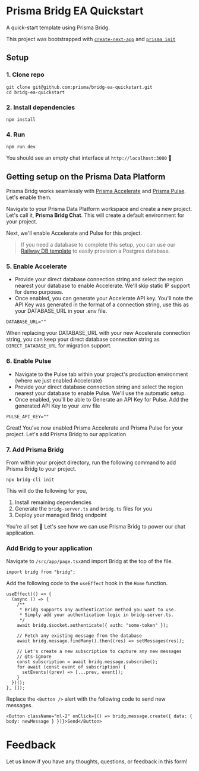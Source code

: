 # Prisma Bridg EA Quickstart
A quick-start template using Prisma Bridg.

This project was bootstrapped with [`create-next-app`](https://github.com/vercel/next.js/tree/canary/packages/create-next-app) and [`prisma init`](https://www.prisma.io/docs/orm/reference/prisma-cli-reference#init)

## Setup
### 1. Clone repo
```shell
git clone git@github.com:prisma/bridg-ea-quickstart.git
cd bridg-ea-quickstart
```

### 2. Install dependencies
```shell
npm install
```

### 4. Run
```shell
npm run dev
```

You should see an empty chat interface at `http://localhost:3000` 💬

## Getting setup on the Prisma Data Platform

Prisma Bridg works seamlessly with [Prisma Accelerate](https://www.prisma.io/data-platform/accelerate) and [Prisma Pulse](https://www.prisma.io/data-platform/pulse). Let's enable them.

Navigate to your Prisma Data Platform workspace and create a new project. Let's call it, **Prisma Bridg Chat**. This will create a default environment for your project.

Next, we'll enable Accelerate and Pulse for this project.

>If you need a database to complete this setup, you can use our [Railway DB template](https://railway.app/template/pulse-pg) to easily provision a Postgres database.

### 5. Enable Accelerate
- Provide your direct database connection string and select the region nearest your database to enable Accelerate. We'll skip static IP support for demo purposes.
- Once enabled, you can generate your Accelerate API key. You'll note the API Key was generated in the format of a connection string, use this as your DATABASE_URL in your .env file.

```shell
DATABASE_URL=""
```

When replacing your DATABASE_URL with your new Accelerate connection string, you can keep your direct database connection string as `DIRECT_DATABASE_URL` for migration support.

### 6. Enable Pulse
- Navigate to the Pulse tab within your project's production environment (where we just enabled Accelerate)
- Provide your direct database connection string and select the region nearest your database to enable Pulse. We'll use the automatic setup.
- Once enabled, you'll be able to Generate an API Key for Pulse. Add the generated API Key to your .env file

```shell
PULSE_API_KEY=""
```

Great! You've now enabled Prisma Accelerate and Prisma Pulse for your project. Let's add Prisma Bridg to our application

### 7. Add Prisma Bridg
From within your project directory, run the following command to add Prisma Bridg to your project.

```shell
npx bridg-cli init
```

This will do the following for you,
1. Install remaining dependencies
2. Generate the `bridg-server.ts` and `bridg.ts` files for you
3. Deploy your managed Bridg endpoint

You're all set 🚀  Let's see how we can use Prisma Bridg to power our chat application.

### Add Bridg to your application
Navigate to `/src/app/page.tsx`and import Bridg at the top of the file.

```tsx
import bridg from "bridg";
```

Add the following code to the `useEffect` hook in the `Home` function.

```tsx
useEffect(() => {
  (async () => {
    /**
     * Bridg supports any authentication method you want to use.
     * Simply add your authentication logic in bridg-server.ts.
     */
    await bridg.$socket.authenticate({ auth: "some-token" });

    // Fetch any existing message from the database
    await bridg.message.findMany().then((res) => setMessages(res));

    // Let's create a new subscription to capture any new messages
    // @ts-ignore
    const subscription = await bridg.message.subscribe();
    for await (const event of subscription) {
      setEvents((prev) => [...prev, event]);
    }
  })();
}, []);
```

Replace the `<Button />` alert with the following code to send new messages.

```tsx
<Button className="ml-2" onClick={() => bridg.message.create({ data: { body: newMessage } })}>Send</Button>
```

# Feedback
Let us know if you have any thoughts, questions, or feedback in this form!